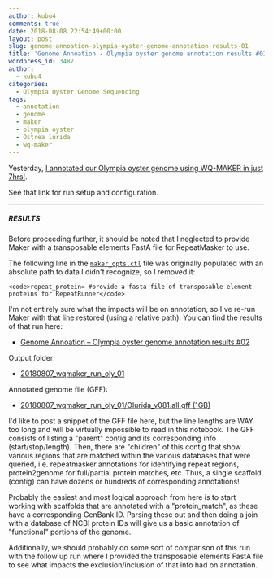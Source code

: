 ```yaml
---
author: kubu4
comments: true
date: 2018-08-08 22:54:49+00:00
layout: post
slug: genome-annoation-olympia-oyster-genome-annotation-results-01
title: 'Genome Annoation - Olympia oyster genome annotation results #01'
wordpress_id: 3487
author:
  - kubu4
categories:
  - Olympia Oyster Genome Sequencing
tags:
  - annotation
  - genome
  - maker
  - olympia oyster
  - Ostrea lurida
  - wq-maker
---
```


Yesterday, [I annotated our Olympia oyster genome using WQ-MAKER in just 7hrs!](http://onsnetwork.org/kubu4/2018/08/07/genome-annotation-olympia-oyster-genome-using-wq-maker-instance-on-jetstream/).

See that link for run setup and configuration.



* * *





##### RESULTS



Before proceeding further, it should be noted that I neglected to provide Maker with a transposable elements FastA file for RepeatMasker to use.

The following line in the [`maker_opts.ctl`](http://owl.fish.washington.edu/Athaliana/20180807_wqmaker_run_oly_01/maker_opts.ctl) file was originally populated with an absolute path to data I didn't recognize, so I removed it:


    
    <code>repeat_protein= #provide a fasta file of transposable element proteins for RepeatRunner</code>



I'm not entirely sure what the impacts will be on annotation, so I've re-run Maker with that line restored (using a relative path). You can find the results of that run here:





  * [Genome Annoation – Olympia oyster genome annotation results #02](http://onsnetwork.org/kubu4/2018/08/08/genome-annoation-olympia-oyster-genome-annotation-results-02/)



Output folder:



  * [20180807_wqmaker_run_oly_01](http://owl.fish.washington.edu/Athaliana/20180807_wqmaker_run_oly_01/)



Annotated genome file (GFF):



  * [20180807_wqmaker_run_oly_01/Olurida_v081.all.gff (1GB)](http://owl.fish.washington.edu/Athaliana/20180807_wqmaker_run_oly_01/Olurida_v081.all.gff)



I'd like to post a snippet of the GFF file here, but the line lengths are WAY too long and will be virtually impossible to read in this notebook. The GFF consists of listing a "parent" contig and its corresponding info (start/stop/length). Then, there are "children" of this contig that show various regions that are matched within the various databases that were queried, i.e. repeatmasker annotations for identifying repeat regions, protein2genome for full/partial protein matches, etc. Thus, a single scaffold (contig) can have dozens or hundreds of corresponding annotations!

Probably the easiest and most logical approach from here is to start working with scaffolds that are annotated with a "protein_match", as these have a corresponding GenBank ID. Parsing these out and then doing a join with a database of NCBI protein IDs will give us a basic annotation of "functional" portions of the genome.

Additionally, we should probably do some sort of comparison of this run with the follow up run where I provided the transposable elements FastA file to see what impacts the exclusion/inclusion of that info had on annotation.
